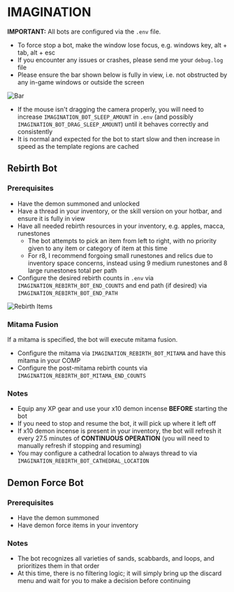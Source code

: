 # IMAGINATION

**IMPORTANT:** All bots are configured via the `.env` file.

- To force stop a bot, make the window lose focus, e.g. windows key, alt + tab, alt + esc
- If you encounter any issues or crashes, please send me your `debug.log` file
- Please ensure the bar shown below is fully in view, i.e. not obstructed by any in-game windows or outside the screen

![Bar](https://external-content.duckduckgo.com/iu/?u=https://drive.google.com/uc?id=1V54-CUXLqMKLJBsZ58GY04wGli3VAEeF)

- If the mouse isn't dragging the camera properly, you will need to increase `IMAGINATION_BOT_SLEEP_AMOUNT` in `.env` (and possibly `IMAGINATION_BOT_DRAG_SLEEP_AMOUNT`) until it behaves correctly and consistently
- It is normal and expected for the bot to start slow and then increase in speed as the template regions are cached

## Rebirth Bot

### Prerequisites

- Have the demon summoned and unlocked
- Have a thread in your inventory, or the skill version on your hotbar, and ensure it is fully in view
- Have all needed rebirth resources in your inventory, e.g. apples, macca, runestones
  - The bot attempts to pick an item from left to right, with no priority given to any item or category of item at this time
  - For r8, I recommend forgoing small runestones and relics due to inventory space concerns, instead using 9 medium runestones and 8 large runestones total per path
- Configure the desired rebirth counts in `.env` via `IMAGINATION_REBIRTH_BOT_END_COUNTS` and end path (if desired) via `IMAGINATION_REBIRTH_BOT_END_PATH`

![Rebirth Items](https://external-content.duckduckgo.com/iu/?u=https://drive.google.com/uc?id=1uN3Pw0trk65qLLSzgNU8tCeVXlawB_OV)

### Mitama Fusion
If a mitama is specified, the bot will execute mitama fusion.
- Configure the mitama via `IMAGINATION_REBIRTH_BOT_MITAMA` and have this mitama in your COMP
- Configure the post-mitama rebirth counts via `IMAGINATION_REBIRTH_BOT_MITAMA_END_COUNTS`

### Notes
- Equip any XP gear and use your x10 demon incense **BEFORE** starting the bot
- If you need to stop and resume the bot, it will pick up where it left off
- If x10 demon incense is present in your inventory, the bot will refresh it every 27.5 minutes of **CONTINUOUS OPERATION** (you will need to manually refresh if stopping and resuming)
- You may configure a cathedral location to always thread to via `IMAGINATION_REBIRTH_BOT_CATHEDRAL_LOCATION`

## Demon Force Bot

### Prerequisites
- Have the demon summoned
- Have demon force items in your inventory

### Notes
- The bot recognizes all varieties of sands, scabbards, and loops, and prioritizes them in that order
- At this time, there is no filtering logic; it will simply bring up the discard menu and wait for you to make a decision before continuing
